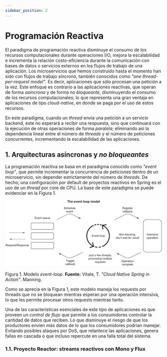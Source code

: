 ```yaml
---
sidebar_position: 2
---
```


# Programación Reactiva

El paradigma de programación reactiva disminuye el consumo de los recursos computacionales durante operaciones I/O, mejora la escalabilidad e incrementa la relación costo-eficiencia durante la comunicación con bases de datos o servicios externos en los flujos de trabajo de una aplicación. Los microservicios que hemos construido hasta el momento han sido con flujos de trabajo síncrono, también conocidos como _"one thread-per-request model"_. Es decir, aplicaciones que sólo procesan una petición a la vez. Este enfoque es contrario a las aplicaciones reactivas, que operan de forma _asíncrona_ y de forma _no bloqueante_, disminuyendo el consumo de los recursos computacionales; lo que representa una gran ventaja en aplicaciones de tipo _cloud-native_, en donde se paga por el uso de estos recursos. 

En este paradigma, cuando un _thread_ envía una petición a un servicio backend, este no esperará a recibir una respuesta, sino que continuará con la ejecución de otras operaciones de forma _paralela_; eliminando así la dependencia lineal entre el número de _threads_ y el número de peticiones concurrentes, incrementando la escalabilidad de las aplicaciones. 

## 1. Arquitecturas asíncronas y _no bloqueantes_

La programación reactiva se basa en el paradigma conocido como _"event loop"_, que permite incrementar la concurrencia de peticiones dentro de un microservicio, sin depender estrictamente del número de _threads_. De hecho, una configuración por default de proyectos reactivos en Spring es el uso de un _thread_ por core de CPU. La base de este paradigma se puede evidenciar en la Figura 1.

![](../../static/img/concurrencia_paralelismo/reactive/event-loop.png)

Figura 1. Modelo _event-loop_. __Fuente:__ Vitale, T. _"Cloud Native Spring in Action"_. Manning.

Como se aprecia en la Figura 1, este modelo maneja los requests por threads que no se bloquean mientras esperan por una operación intensiva, lo que les permite procesar otros requests mientras tanto.

Una de las características esenciales de este tipo de aplicaciones es que proveen un _control de flujo_ que permite a los consumidores controlar la cantidad de datos que reciben. Lo que disminuye el riesgo de que los productores envíen más datos de lo que los consumidores podrían manejar. Evitando posibles ataques por DoS, que relantece las aplicaciones, genera fallas en cascada o que incluso repercute en una falla total del sistema.

### 1.1. Proyecto Reactor: streams reactivos con Mono y Flux



